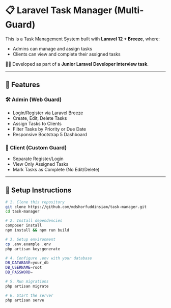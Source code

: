 # 📋 Laravel Task Manager (Multi-Guard)

This is a Task Management System built with **Laravel 12 + Breeze**, where:
- Admins can manage and assign tasks
- Clients can view and complete their assigned tasks

🧑‍💻 Developed as part of a **Junior Laravel Developer interview task**.

---

## 🔧 Features

### 🛠 Admin (Web Guard)
- Login/Register via Laravel Breeze
- Create, Edit, Delete Tasks
- Assign Tasks to Clients
- Filter Tasks by Priority or Due Date
- Responsive Bootstrap 5 Dashboard

### 👤 Client (Custom Guard)
- Separate Register/Login
- View Only Assigned Tasks
- Mark Tasks as Complete (No Edit/Delete)

---

## 🚀 Setup Instructions

```bash
# 1. Clone this repository
git clone https://github.com/mdshorfuddinsiam/task-manager.git
cd task-manager

# 2. Install dependencies
composer install
npm install && npm run build

# 3. Setup environment
cp .env.example .env
php artisan key:generate

# 4. Configure .env with your database
DB_DATABASE=your_db
DB_USERNAME=root
DB_PASSWORD=

# 5. Run migrations
php artisan migrate

# 6. Start the server
php artisan serve
